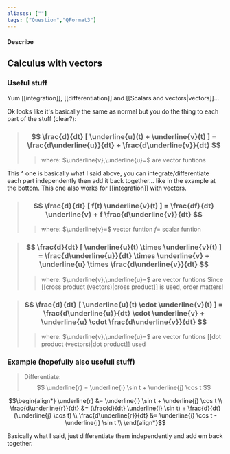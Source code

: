 ```yaml
---
aliases: [""]
tags: ["Question","QFormat3"]
---
```


#### Describe
## Calculus with vectors
### Useful stuff
Yum [[integration]], [[differentiation]] and [[Scalars and vectors|vectors]]...

Ok looks like it's basically the same as normal but you do the thing to each part of the stuff (clear?):

> ### $$ \frac{d}{dt} [ \underline{u}(t) + \underline{v}(t) ] = \frac{d\underline{u}}{dt} + \frac{d\underline{v}}{dt}  $$ 
>> where:
>> $\underline{v},\underline{u}=$ are vector funtions

This ^ one is basically what I said above, you can integrate/differentiate each part independently then add it back together... like in the example at the bottom. This one also works for [[integration]] with vectors.

> ### $$ \frac{d}{dt} [ f(t) \underline{v}(t) ] = \frac{df}{dt} \underline{v} + f \frac{d\underline{v}}{dt}  $$ 
>> where:
>> $\underline{v}=$ vector funtion
>> $f=$ scalar funtion

> ### $$ \frac{d}{dt} [ \underline{u}(t) \times \underline{v}(t) ] = \frac{d\underline{u}}{dt} \times \underline{v} + \underline{u} \times \frac{d\underline{v}}{dt}  $$ 
>> where:
>> $\underline{v},\underline{u}=$ are vector funtions
>> Since [[cross product (vectors)|cross product]] is used, order matters!


> ### $$ \frac{d}{dt} [ \underline{u}(t) \cdot \underline{v}(t) ] = \frac{d\underline{u}}{dt} \cdot \underline{v} + \underline{u} \cdot \frac{d\underline{v}}{dt}  $$ 
>> where:
>> $\underline{v},\underline{u}=$ are vector funtions
>> [[dot product (vectors)|dot product]] used

### Example (hopefully also usefull stuff)
> Differentiate:
> $$ \underline{r} = \underline{i} \sin t + \underline{j} \cos t $$

$$\begin{align*}
\underline{r} &= \underline{i} \sin t + \underline{j} \cos t \\
\frac{d\underline{r}}{dt} &= (\frac{d}{dt} \underline{i} \sin t) + \frac{d}{dt} (\underline{j} \cos t) \\
\frac{d\underline{r}}{dt} &= \underline{i} \cos t -\underline{j} \sin t \\
\end{align*}$$

Basically what I said, just differentiate them independently and add em back together.